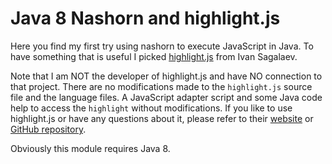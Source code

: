 Java 8 Nashorn and highlight.js
===============================

Here you find my first try using nashorn to execute JavaScript in Java. To have something that is 
useful I picked [highlight.js](https://highlightjs.org/) from Ivan Sagalaev.

Note that I am NOT the developer of highlight.js and have NO connection to that project. There are
no modifications made to the `highlight.js` source file and the language files. A JavaScript adapter
script and some Java code help to access the `highlight` without modifications. If you like to use 
highlight.js or have any questions about it, please refer to their
[website](https://highlightjs.org/) or 
[GitHub repository](https://github.com/isagalaev/highlight.js).

Obviously this module requires Java 8.
